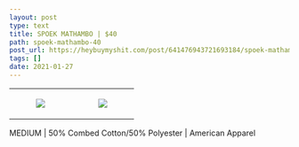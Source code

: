 ```yaml
---
layout: post
type: text
title: SPOEK MATHAMBO | $40
path: spoek-mathambo-40
post_url: https://heybuymyshit.com/post/641476943721693184/spoek-mathambo-40
tags: []
date: 2021-01-27
---
```




<table style="width:100%;"><tr><td style="vertical-align:top;">
      <figure class="tmblr-full" data-orig-height="2048" data-orig-width="1365" data-orig-src="https://concertshirts.netlify.app/shirts/0231/0231-01.jpg"><img src="https://64.media.tumblr.com/11cc69733acfb930b139a68492acfba8/add55ec3a8b34ed4-2c/s540x810/749b6f59a9b64dc7cc8e1b6b9a51cbd211c841b7.jpg" data-orig-height="2048" data-orig-width="1365" data-orig-src="https://concertshirts.netlify.app/shirts/0231/0231-01.jpg"/></figure></td>
    <td style="vertical-align:top;">
      <figure class="tmblr-full" data-orig-height="2048" data-orig-width="1365" data-orig-src="https://concertshirts.netlify.app/shirts/0231/0231-02.jpg"><img src="https://64.media.tumblr.com/506e9fa98cfde0872c600ea2edc7fc4f/add55ec3a8b34ed4-88/s540x810/8e3c0d611f37bea76de80c785e32487c9a3f8777.jpg" data-orig-height="2048" data-orig-width="1365" data-orig-src="https://concertshirts.netlify.app/shirts/0231/0231-02.jpg"/></figure></td>
  </tr></table><p>
  MEDIUM | 50% Combed Cotton/50% Polyester | American Apparel
</p>
